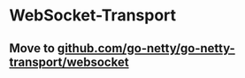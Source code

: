 # WebSocket-Transport

## Move to [github.com/go-netty/go-netty-transport/websocket](https://github.com/go-netty/go-netty-transport/tree/master/websocket)
